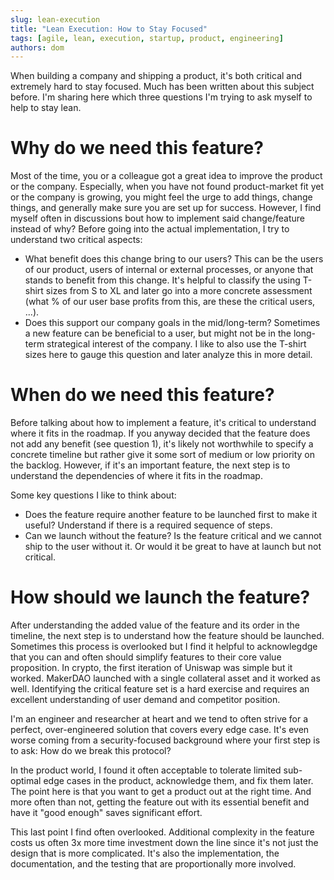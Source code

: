 ```yaml
---
slug: lean-execution
title: "Lean Execution: How to Stay Focused"
tags: [agile, lean, execution, startup, product, engineering]
authors: dom
---
```


When building a company and shipping a product, it's both critical and extremely hard to stay focused.
Much has been written about this subject before.
I'm sharing here which three questions I'm trying to ask myself to help to stay lean.

# Why do we need this feature?

Most of the time, you or a colleague got a great idea to improve the product or the company.
Especially, when you have not found product-market fit yet or the company is growing, you might feel the urge to add things, change things, and generally make sure you are set up for success.
However, I find myself often in discussions bout how to implement said change/feature instead of why?
Before going into the actual implementation, I try to understand two critical aspects:

- What benefit does this change bring to our users? This can be the users of our product, users of internal or external processes, or anyone that stands to benefit from this change. It's helpful to classify the using T-shirt sizes from S to XL and later go into a more concrete assessment (what % of our user base profits from this, are these the critical users, ...).
- Does this support our company goals in the mid/long-term? Sometimes a new feature can be beneficial to a user, but might not be in the long-term strategical interest of the company. I like to also use the T-shirt sizes here to gauge this question and later analyze this in more detail.


# When do we need this feature?

Before talking about how to implement a feature, it's critical to understand where it fits in the roadmap.
If you anyway decided that the feature does not add any benefit (see question 1), it's likely not worthwhile to specify a concrete timeline but rather give it some sort of medium or low priority on the backlog.
However, if it's an important feature, the next step is to understand the dependencies of where it fits in the roadmap.

Some key questions I like to think about:

- Does the feature require another feature to be launched first to make it useful? Understand if there is a required sequence of steps.
- Can we launch without the feature? Is the feature critical and we cannot ship to the user without it. Or would it be great to have at launch but not critical.

# How should we launch the feature?

After understanding the added value of the feature and its order in the timeline, the next step is to understand how the feature should be launched.
Sometimes this process is overlooked but I find it helpful to acknowlegdge that you can and often should simplify features to their core value proposition.
In crypto, the first iteration of Uniswap was simple but it worked.
MakerDAO launched with a single collateral asset and it worked as well.
Identifying the critical feature set is a hard exercise and requires an excellent understanding of user demand and competitor position.

I'm an engineer and researcher at heart and we tend to often strive for a perfect, over-engineered solution that covers every edge case.
It's even worse coming from a security-focused background where your first step is to ask: How do we break this protocol?

In the product world, I found it often acceptable to tolerate limited sub-optimal edge cases in the product, acknowledge them, and fix them later.
The point here is that you want to get a product out at the right time.
And more often than not, getting the feature out with its essential benefit and have it "good enough" saves significant effort.

This last point I find often overlooked. Additional complexity in the feature costs us often 3x more time investment down the line since it's not just the design that is more complicated. It's also the implementation, the documentation, and the testing that are proportionally more involved.
